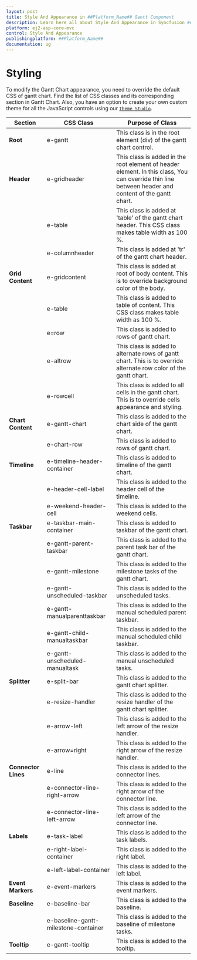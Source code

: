 ```yaml
---
layout: post
title: Style And Appearance in ##Platform_Name## Gantt Component
description: Learn here all about Style And Appearance in Syncfusion ##Platform_Name## Gantt component of Syncfusion Essential JS 2 and more.
platform: ej2-asp-core-mvc
control: Style And Appearance
publishingplatform: ##Platform_Name##
documentation: ug
---
```



# Styling

To modify the Gantt Chart appearance, you need to override the default CSS of gantt chart. Find the list of CSS classes and its corresponding section in Gantt Chart. Also, you have an option to create your own custom theme for all the JavaScript controls using our [`Theme Studio`](https://ej2.syncfusion.com/themestudio/?theme=material).

|Section | CSS Class | Purpose of Class|
|-----|-----|-----|
|**Root**|e-gantt|This class is in the root element (div) of the gantt chart control.|
|**Header**|e-gridheader|This class is added in the root element of header element. In this class, You can override thin line between header and content of the gantt chart.|
||e-table|This class is added at 'table' of the gantt chart header. This CSS class makes table width as 100 %.|
||e-columnheader|This class is added at 'tr' of the gantt chart header.|
|**Grid Content**|e-gridcontent|This class is added at root of body content. This is to override background color of the body.|
||e-table|This class is added to table of content. This CSS class makes table width as 100 %.|
||e=row|This class is added to rows of gantt chart.|
||e-altrow|This class is added to alternate rows of gantt chart. This is to override alternate row color of the gantt chart.|
||e-rowcell|This class is added to all cells in the gantt chart. This is to override cells appearance and styling.|
|**Chart Content**|e-gantt-chart|This class is added to the chart side of the gantt chart.|
||e-chart-row|This class is added to rows of gantt chart.|
|**Timeline**|e-timeline-header-container|This class is added to timeline of the gantt chart.|
||e-header-cell-label|This class is added to the header cell of the timeline.|
||e-weekend-header-cell|This class is added to the weekend cells.|
|**Taskbar**|e-taskbar-main-container|This class is added to taskbar of the gantt chart.|
||e-gantt-parent-taskbar|This class is added to the parent task bar of the gantt chart.|
||e-gantt-milestone|This class is added to the milestone tasks of the gantt chart.|
||e-gantt-unscheduled-taskbar|This class is added to the unscheduled tasks.|
||e-gantt-manualparenttaskbar|This class is added to the manual scheduled parent taskbar.|
||e-gantt-child-manualtaskbar|This class is added to the manual scheduled child taskbar.|
||e-gantt-unscheduled-manualtask|This class is added to the manual unscheduled tasks.|
|**Splitter**|e-split-bar|This class is added to the gantt chart splitter.|
||e-resize-handler|This class is added to the resize handler of the gantt chart splitter.|
||e-arrow-left|This class is added to the left arrow of the resize handler.|
||e-arrow=right|This class is added to the right arrow of the resize handler.|
|**Connector Lines**|e-line|This class is added to the connector lines.|
||e-connector-line-right-arrow|This class is added to the right arrow of the connector line.|
||e-connector-line-left-arrow|This class is added to the left arrow of the connector line.|
|**Labels**|e-task-label|This class is added to the task labels.|
||e-right-label-container|This class is added to the right label.|
||e-left-label-container|This class is added to the left label.|
|**Event Markers**|e-event-markers|This class is added to the event markers.|
|**Baseline**|e-baseline-bar|This class is added to the baseline.|
||e-baseline-gantt-milestone-container|This class is added to the baseline of milestone tasks.|
|**Tooltip**|e-gantt-tooltip|This class is added to the tooltip.|